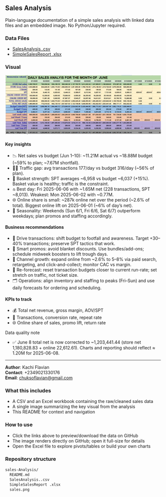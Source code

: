 ## Sales Analysis

Plain-language documentation of a simple sales analysis with linked data files and an embedded image. No Python/Jupyter required.

### Data Files
- [SalesAnalysis..csv](SalesAnalysis..csv)
- [SimpleSalesReport .xlsx](SimpleSalesReport%20.xlsx)

### Visual
![Sales overview](./sales.png)

#### Key insights
- 📉 Net sales vs budget (Jun 1–10): ~11.21M actual vs ~18.88M budget (~59% to plan; ~7.67M shortfall).
- 🚶‍♂️ Traffic gap: avg transactions 177/day vs budget 316/day (~56% of plan).
- 🧺 Basket strength: SPT averages ~6,958 vs budget ~6,037 (+15%). Basket value is healthy; traffic is the constraint.
- 🔝 Best day: Fri 2025-06-06 with ~1.65M net (228 transactions, SPT ~8,013). Weakest: Mon 2025-06-02 with ~0.77M.
- 🌐 Online share is small: ~287k online net over the period (~2.6% of total). Biggest online lift on 2025-06-01 (~6% of day’s net).
- 📆 Seasonality: Weekends (Sun 6/1, Fri 6/6, Sat 6/7) outperform weekdays; plan promos and staffing accordingly.

#### Business recommendations
- 🎯 Drive transactions: shift budget to footfall and awareness. Target +30–40% transactions; preserve SPT tactics that work.
- 🧩 Smart promos: avoid blanket discounts. Use bundles/add-ons; schedule midweek boosters to lift trough days.
- 🔀 Channel growth: expand online from ~2.6% to 5–8% via paid search, retargeting, and click-and-collect; monitor CAC vs margin.
- 🧭 Re-forecast: reset transaction budgets closer to current run-rate; set stretch on traffic, not ticket size.
- 🗂️ Operations: align inventory and staffing to peaks (Fri–Sun) and use daily forecasts for ordering and scheduling.

#### KPIs to track
- 💰 Total net revenue, gross margin, AOV/SPT
- 🔁 Transactions, conversion rate, repeat rate
- 🌐 Online share of sales, promo lift, return rate

Data quality note
- ✅ June 8 total net is now corrected to ~1,203,441.44 (store net 1,180,828.83 + online 22,612.61). Charts and reporting should reflect ≈ 1.20M for 2025-06-08.

---
**Author**: Kachi Flavian  
**Contact**: +2349021330176  
**Email**: chuksoflavian@gmail.com

### What this includes
- A CSV and an Excel workbook containing the raw/cleaned sales data
- A single image summarizing the key visual from the analysis
- This README for context and navigation

### How to use
- Click the links above to preview/download the data on GitHub
- The image renders directly on GitHub; open it full-size for details
- Open the Excel file to explore pivots/tables or build your own charts

### Repository structure
```text
sales-Analysis/
  README.md
  SalesAnalysis..csv
  SimpleSalesReport .xlsx
  sales.png
```


